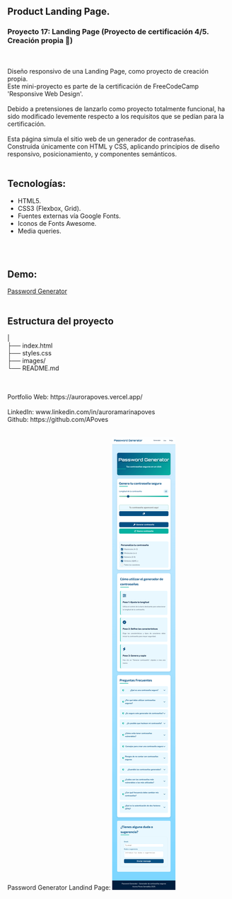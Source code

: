 ## Product Landing Page.
### Proyecto 17: Landing Page (Proyecto de certificación 4/5. Creación propia 🎯)
<br>
<br>
  Diseño responsivo de una Landing Page, como proyecto de creación propia.
<br>
  Este mini-proyecto es parte de la certificación de FreeCodeCamp 'Responsive Web Design'.
<br>
<br>
  Debido a pretensiones de lanzarlo como proyecto totalmente funcional, ha sido modificado levemente respecto a los requisitos que se pedían para la certificación.

<br>
<br>
Esta página simula el sitio web de un generador de contraseñas.
<br>
Construida únicamente con HTML y CSS, aplicando principios de diseño responsivo, posicionamiento, y componentes semánticos.
<br>
<br>

## Tecnologías:
- HTML5.
- CSS3 (Flexbox, Grid).
- Fuentes externas vía Google Fonts.
- Iconos de Fonts Awesome.
- Media queries.
<br>

<br>

## Demo:
[Password Generator](https://instantpasswordgenerator.vercel.app/)  
<br>

## Estructura del proyecto
 |
<br>
├── index.html
<br>
├── styles.css
<br>
├── images/
<br>
└── README.md

<br>
<br>
Portfolio Web: https://aurorapoves.vercel.app/
<br>
<br>
LinkedIn: www.linkedin.com/in/auroramarinapoves
<br>
Github: https://github.com/APoves
<br>
<br>

Password Generator Landind Page:
![Password Generator Landind Page](https://github.com/APoves/Responsive-Web-Design/blob/main/17.%20Product%20Landing%20Page/passwordgenerator.png)

